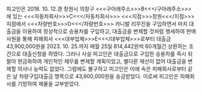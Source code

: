 피고인은 2018. 10. 12.경 창원시 의창구 <<<구아래주소>>>B<<</구아래주소>>>에 있는 <<<자동차회사>>>C<<</자동차회사>>> <<<지점>>>창원<<</지점>>>지점에서 <<<차량번호>>>D<<</차량번호>>> 카니발 리무진을 구입하면서 마치 대출금을 이용하여 정상적으로 승용차를 구입하고, 대출금을 변제할 것처럼 행세하여 판매사원을 통해 피해회사 <<<대부업체>>>E<<</대부업체>>>로부터 대출금 43,900,000원을 2023. 10. 25.까지 매월 25일 814,442원씩 60개월간 상환하는 조건으로 대출신청을 하였다.
그러나 사실 피고인은 대출금으로 구입한 승용차를 즉시 되팔아 현금화하여 개인적인 채무를 변제할 계획이었고, 별다른 재산이 없어 대출금을 변제할 의사나 능력도 없었다.
그럼에도 불구하고 피고인은 이에 속은 피해회사로부터 같은 날 차량구입대출금 명목으로 43,900,000원을 송금받았다.
이로써 피고인은 피해회사를 기망하여 재물을 교부받았다.